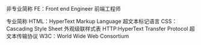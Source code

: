 非专业简称
FE：Front end Engineer 前端工程师

专业简称
HTML：HyperText Markup Language 超文本标记语言
CSS：Cascading Style Sheet 外观级联样式表
HTTP:HyperText Transfer Protocol 超文本传输协议
W3C：World Wide Web Consortium

